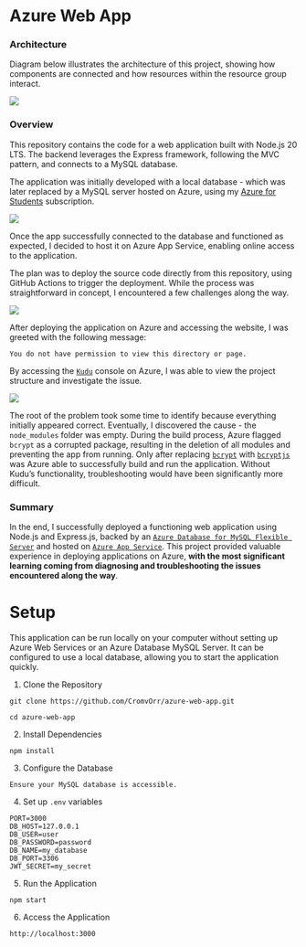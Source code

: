# Azure Web App

### Architecture

Diagram below illustrates the architecture of this project,
showing how components are connected and how resources within the resource group interact.

![](../media/awa-diagram.png?raw=true)

### Overview

This repository contains the code for a web application built with Node.js 20 LTS.
The backend leverages the Express framework, following the MVC pattern, and connects to a MySQL database.

The application was initially developed with a local database - which was later
replaced by a MySQL server hosted on Azure,
using my [Azure for Students](https://azure.microsoft.com/en-us/free/students) subscription.

![](../media/awa-rg.png?raw=true)

Once the app successfully connected to the database and functioned as expected,
I decided to host it on Azure App Service, enabling online access to the application.

The plan was to deploy the source code directly from this repository,
using GitHub Actions to trigger the deployment. While the process was straightforward in concept,
I encountered a few challenges along the way.

![](../media/awa-wa.png?raw=true)

After deploying the application on Azure and accessing the website, I was greeted with the following message:

    You do not have permission to view this directory or page.

By accessing the [`Kudu`](https://learn.microsoft.com/en-us/azure/app-service/resources-kudu) console on Azure,
I was able to view the project structure and investigate the issue.

![](../media/awa-kudu.png?raw=true)

The root of the problem took some time to identify because everything initially appeared correct.
Eventually, I discovered the cause - the `node_modules` folder was empty. During the build process,
Azure flagged `bcrypt` as a corrupted package, resulting in the deletion of all modules
and preventing the app from running. Only after replacing [`bcrypt`](https://www.npmjs.com/package/bcrypt)
with [`bcryptjs`](https://www.npmjs.com/package/bcryptjs) was Azure able to successfully build and run the application.
Without Kudu’s functionality, troubleshooting would have been significantly more difficult.

### Summary

In the end, I successfully deployed a functioning web application using Node.js and Express.js,
backed by an [`Azure Database for MySQL Flexible Server`](https://learn.microsoft.com/en-us/azure/mysql/flexible-server/overview)
and hosted on [`Azure App Service`](https://learn.microsoft.com/en-us/azure/app-service/overview).
This project provided valuable experience in deploying applications on Azure,
**with the most significant learning coming from diagnosing and troubleshooting the issues encountered along the way**.

# Setup

This application can be run locally on your computer without setting up Azure Web Services
or an Azure Database MySQL Server. It can be configured to use a local database,
allowing you to start the application quickly.

1. Clone the Repository

```
git clone https://github.com/CromvOrr/azure-web-app.git
```

```
cd azure-web-app
```

2. Install Dependencies

```
npm install
```

3. Configure the Database

```
Ensure your MySQL database is accessible.
```

4. Set up `.env` variables

```
PORT=3000
DB_HOST=127.0.0.1
DB_USER=user
DB_PASSWORD=password
DB_NAME=my_database
DB_PORT=3306
JWT_SECRET=my_secret
```

5. Run the Application

```
npm start
```

6. Access the Application

```
http://localhost:3000
```

